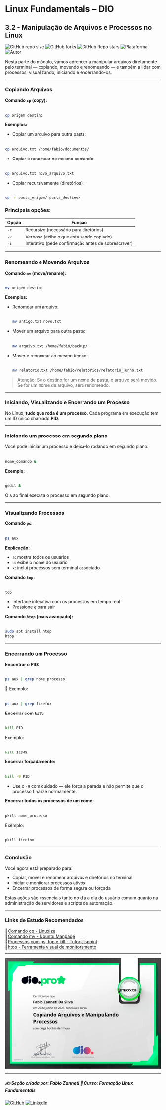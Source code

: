 # Linux Fundamentals – DIO

## 3.2 - Manipulação de Arquivos e Processos no Linux

![GitHub repo size](https://img.shields.io/github/repo-size/fzanneti/DIO-linux-fundamentals-training)
![GitHub forks](https://img.shields.io/github/forks/fzanneti/DIO-linux-fundamentals-training?style=social)
![GitHub Repo stars](https://img.shields.io/github/stars/fzanneti/DIO-linux-fundamentals-training?style=social)
![Plataforma](https://img.shields.io/badge/Powered%20by-DIO.io-red?logo=data:image/svg+xml;base64,PHN2ZyBmaWxsPSIjZmZmIiB2aWV3Qm94PSIwIDAgMzIgMzIiIHhtbG5zPSJodHRwOi8vd3d3LnczLm9yZy8yMDAwL3N2ZyI+PHBhdGggZD0iTTYuNzEgMy4yNWMtMi44OCAxLjQxLTUuMDcgNC4yMy01LjA3IDcuNzYgMCAzLjU4IDIuMjggNi43IDUuMzMgOC4xNSAxLjgzLS42MiAyLjQtMi4yNiAyLjQtMy44MSAwLS4yMy0uMDItLjQ1LS4wNS0uNjZBLjQ0LjQ0IDAgMDExMC4xIDExYy4yNC0uNzUuMTEtMS41My0uMy0yLjIyQzguOTIgNy45NiA3LjMzIDcuNSA1Ljc0IDcuNjZhNS41NSA1LjU1IDAgM)
![Autor](https://img.shields.io/badge/Autor-fzanneti-blue?style=flat-square&logo=github)

Nesta parte do módulo, vamos aprender a manipular arquivos diretamente pelo terminal — copiando, movendo e renomeando — e também a lidar com processos, visualizando, iniciando e encerrando-os.

---

### Copiando Arquivos

**Comando `cp` (copy):**

```bash

cp origem destino

```

**Exemplos:**

* Copiar um arquivo para outra pasta:

```bash

cp arquivo.txt /home/fabio/documentos/

```

- Copiar e renomear no mesmo comando:

```bash

cp arquivo.txt novo_arquivo.txt

```

- Copiar recursivamente (diretórios):

```bash

cp -r pasta_origem/ pasta_destino/

```

### Principais opções:

| Opção | Função                                              |
| ----- | --------------------------------------------------- |
| `-r`  | Recursivo (necessário para diretórios)              |
| `-v`  | Verboso (exibe o que está sendo copiado)            |
| `-i`  | Interativo (pede confirmação antes de sobrescrever) |

---

### Renomeando e Movendo Arquivos

**Comando `mv` (move/rename):**

```bash

mv origem destino

```

**Exemplos:**

- Renomear um arquivo:

  ```bash

  mv antigo.txt novo.txt
  
  ```

- Mover um arquivo para outra pasta:

  ```bash

  mv arquivo.txt /home/fabio/backup/
  
  ```

- Mover e renomear ao mesmo tempo:

  ```bash

  mv relatorio.txt /home/fabio/relatorios/relatorio_junho.txt
  
  ```

> Atenção: Se o destino for um nome de pasta, o arquivo será movido. Se for um nome de arquivo, será renomeado.

---

### Iniciando, Visualizando e Encerrando um Processo

No Linux, **tudo que roda é um processo**. Cada programa em execução tem um ID único chamado **PID**.

---

### Iniciando um processo em segundo plano

Você pode iniciar um processo e deixá-lo rodando em segundo plano:

```bash

nome_comando &

```

**Exemplo:**

```bash

gedit &

```

O `&` ao final executa o processo em segundo plano.

---

### Visualizando Processos

**Comando `ps`:**

```bash

ps aux

```

**Explicação:**

* `a`: mostra todos os usuários
* `u`: exibe o nome do usuário
* `x`: inclui processos sem terminal associado

**Comando `top`:**

```bash

top

```

- Interface interativa com os processos em tempo real
- Pressione `q` para sair

**Comando `htop` (mais avançado):**

```bash

sudo apt install htop
htop

```

---

### Encerrando um Processo

**Encontrar o PID:**

```bash

ps aux | grep nome_processo

```

📌 Exemplo:

```bash

ps aux | grep firefox

```

**Encerrar com `kill`:**

```bash

kill PID

```

Exemplo:

```bash

kill 12345

```

**Encerrar forçadamente:**

```bash

kill -9 PID

```

- Use o `-9` com cuidado — ele força a parada e não permite que o processo finalize normalmente.

**Encerrar todos os processos de um nome:**

```bash

pkill nome_processo

```

Exemplo:

```bash

pkill firefox

```

---

### Conclusão

Você agora está preparado para:

* Copiar, mover e renomear arquivos e diretórios no terminal
* Iniciar e monitorar processos ativos
* Encerrar processos de forma segura ou forçada

Estas ações são essenciais tanto no dia a dia do usuário comum quanto na administração de servidores e scripts de automação.

---

### Links de Estudo Recomendados

🔗[Comando cp - Linuxize](https://linuxize.com/post/linux-cp-command/)      
🔗[Comando mv - Ubuntu Manpage](https://manpages.ubuntu.com/manpages/focal/en/man1/mv.1.html)     
🔗[Processos com ps, top e kill - Tutorialspoint](https://www.tutorialspoint.com/unix/unix-processes.htm)    
🔗[htop - Ferramenta visual de monitoramento](https://hisham.hm/htop/)    

---

<img src="https://github.com/fzanneti/DIO-linux-fundamentals-training/blob/main/Assets/images/certificados/11-copiando-arquivos-e-manipulando-processos.jpg" alt="Certificado" width="600px">

---

##### ✍️ Seção criada por: *Fabio Zanneti* 🎯 Curso: **Formação Linux Fundamentals**
[![GitHub](https://img.shields.io/badge/GitHub-fzanneti-181717?style=flat&logo=github)](https://github.com/fzanneti)
[![LinkedIn](https://img.shields.io/badge/LinkedIn-fzanneti-0A66C2?style=flat&logo=linkedin&logoColor=white)](https://linkedin.com/in/fzanneti)